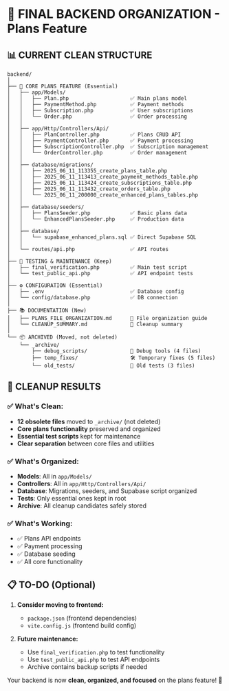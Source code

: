 # 🎯 FINAL BACKEND ORGANIZATION - Plans Feature

## 📊 **CURRENT CLEAN STRUCTURE**

```
backend/
│
├── 🎯 CORE PLANS FEATURE (Essential)
│   ├── app/Models/
│   │   ├── Plan.php                    ✅ Main plans model
│   │   ├── PaymentMethod.php           ✅ Payment methods  
│   │   ├── Subscription.php            ✅ User subscriptions
│   │   └── Order.php                   ✅ Order processing
│   │
│   ├── app/Http/Controllers/Api/
│   │   ├── PlanController.php          ✅ Plans CRUD API
│   │   ├── PaymentController.php       ✅ Payment processing
│   │   ├── SubscriptionController.php  ✅ Subscription management
│   │   └── OrderController.php         ✅ Order management
│   │
│   ├── database/migrations/
│   │   ├── 2025_06_11_113355_create_plans_table.php
│   │   ├── 2025_06_11_113413_create_payment_methods_table.php
│   │   ├── 2025_06_11_113424_create_subscriptions_table.php
│   │   ├── 2025_06_11_113432_create_orders_table.php
│   │   └── 2025_06_11_200000_create_enhanced_plans_tables.php
│   │
│   ├── database/seeders/
│   │   ├── PlansSeeder.php             ✅ Basic plans data
│   │   └── EnhancedPlansSeeder.php     ✅ Production data
│   │
│   ├── database/
│   │   └── supabase_enhanced_plans.sql ✅ Direct Supabase SQL
│   │
│   └── routes/api.php                  ✅ API routes
│
├── 🧪 TESTING & MAINTENANCE (Keep)
│   ├── final_verification.php          ✅ Main test script
│   └── test_public_api.php             ✅ API endpoint tests
│
├── ⚙️ CONFIGURATION (Essential)
│   ├── .env                            ✅ Database config
│   └── config/database.php             ✅ DB connection
│
├── 📚 DOCUMENTATION (New)
│   ├── PLANS_FILE_ORGANIZATION.md      📖 File organization guide
│   └── CLEANUP_SUMMARY.md              📖 Cleanup summary
│
└── 📦 ARCHIVED (Moved, not deleted)
    └── _archive/
        ├── debug_scripts/              🔧 Debug tools (4 files)
        ├── temp_fixes/                 🛠️ Temporary fixes (5 files)  
        └── old_tests/                  🧪 Old tests (3 files)
```

## 🎉 **CLEANUP RESULTS**

### ✅ **What's Clean:**
- **12 obsolete files** moved to `_archive/` (not deleted)
- **Core plans functionality** preserved and organized
- **Essential test scripts** kept for maintenance
- **Clear separation** between core files and utilities

### ✅ **What's Organized:**
- **Models**: All in `app/Models/`
- **Controllers**: All in `app/Http/Controllers/Api/`
- **Database**: Migrations, seeders, and Supabase script organized
- **Tests**: Only essential ones kept in root
- **Archive**: All cleanup candidates safely stored

### ✅ **What's Working:**
- ✅ Plans API endpoints
- ✅ Payment processing
- ✅ Database seeding
- ✅ All core functionality

## 📋 **TO-DO (Optional)**

1. **Consider moving to frontend:**
   - `package.json` (frontend dependencies)
   - `vite.config.js` (frontend build config)

2. **Future maintenance:**
   - Use `final_verification.php` to test functionality
   - Use `test_public_api.php` to test API endpoints
   - Archive contains backup scripts if needed

Your backend is now **clean, organized, and focused** on the plans feature! 🚀
